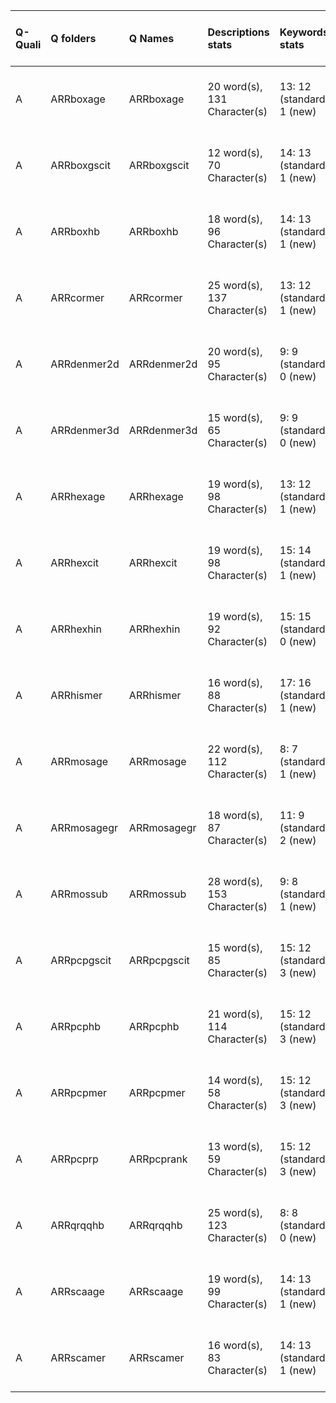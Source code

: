 |Q-Quali |Q folders   |Q Names     |Descriptions stats           |Keywords stats             |Meta Info data fields          |
|:-------|:-----------|:-----------|:----------------------------|:--------------------------|:------------------------------|
|A       |ARRboxage   |ARRboxage   |20 word(s), 131 Character(s) |13: 12 (standard), 1 (new) |q, p, a, d, k, df, o, s, sa    |
|A       |ARRboxgscit |ARRboxgscit |12 word(s), 70 Character(s)  |14: 13 (standard), 1 (new) |q, p, a, d, k, df, o, s, sa    |
|A       |ARRboxhb    |ARRboxhb    |18 word(s), 96 Character(s)  |14: 13 (standard), 1 (new) |q, p, a, d, k, df, o, s, sa    |
|A       |ARRcormer   |ARRcormer   |25 word(s), 137 Character(s) |13: 12 (standard), 1 (new) |q, p, a, d, k, df, o, s, sa    |
|A       |ARRdenmer2d |ARRdenmer2d |20 word(s), 95 Character(s)  |9: 9 (standard), 0 (new)   |q, p, a, d, k, df, o, s, sa    |
|A       |ARRdenmer3d |ARRdenmer3d |15 word(s), 65 Character(s)  |9: 9 (standard), 0 (new)   |q, p, a, d, k, df, o, s, sa    |
|A       |ARRhexage   |ARRhexage   |19 word(s), 98 Character(s)  |13: 12 (standard), 1 (new) |q, p, a, d, k, df, o, s, sa    |
|A       |ARRhexcit   |ARRhexcit   |19 word(s), 98 Character(s)  |15: 14 (standard), 1 (new) |q, p, a, d, k, df, o, s, sa    |
|A       |ARRhexhin   |ARRhexhin   |19 word(s), 92 Character(s)  |15: 15 (standard), 0 (new) |q, p, a, d, k, df, o, s, sa    |
|A       |ARRhismer   |ARRhismer   |16 word(s), 88 Character(s)  |17: 16 (standard), 1 (new) |q, p, a, d, k, df, o, s, sa    |
|A       |ARRmosage   |ARRmosage   |22 word(s), 112 Character(s) |8: 7 (standard), 1 (new)   |q, p, a, d, k, df, e, o, s, sa |
|A       |ARRmosagegr |ARRmosagegr |18 word(s), 87 Character(s)  |11: 9 (standard), 2 (new)  |q, p, a, d, k, df, o, s, sa    |
|A       |ARRmossub   |ARRmossub   |28 word(s), 153 Character(s) |9: 8 (standard), 1 (new)   |q, p, a, d, k, df, o, s, sa    |
|A       |ARRpcpgscit |ARRpcpgscit |15 word(s), 85 Character(s)  |15: 12 (standard), 3 (new) |q, p, a, d, k, df, o, s, sa    |
|A       |ARRpcphb    |ARRpcphb    |21 word(s), 114 Character(s) |15: 12 (standard), 3 (new) |q, p, a, d, k, df, o, s, sa    |
|A       |ARRpcpmer   |ARRpcpmer   |14 word(s), 58 Character(s)  |15: 12 (standard), 3 (new) |q, p, a, d, k, df, o, s, sa    |
|A       |ARRpcprp    |ARRpcprank  |13 word(s), 59 Character(s)  |15: 12 (standard), 3 (new) |q, p, a, d, k, df, o, s, sa    |
|A       |ARRqrqqhb   |ARRqrqqhb   |25 word(s), 123 Character(s) |8: 8 (standard), 0 (new)   |q, p, a, d, k, df, o, s, sa    |
|A       |ARRscaage   |ARRscaage   |19 word(s), 99 Character(s)  |14: 13 (standard), 1 (new) |q, p, a, d, k, df, o, s, sa    |
|A       |ARRscamer   |ARRscamer   |16 word(s), 83 Character(s)  |14: 13 (standard), 1 (new) |q, p, a, d, k, df, o, s, sa    |
